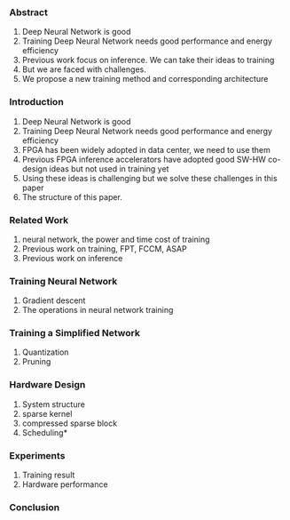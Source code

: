 ### Abstract

1. Deep Neural Network is good
2. Training Deep Neural Network needs good performance and energy efficiency
3. Previous work focus on inference. We can take their ideas to training
4. But we are faced with challenges.
4. We propose a new training method and corresponding architecture

### Introduction

1. Deep Neural Network is good
2. Training Deep Neural Network needs good performance and energy efficiency
3. FPGA has been widely adopted in data center, we need to use them
4. Previous FPGA inference accelerators have adopted good SW-HW co-design ideas but not used in training yet
5. Using these ideas is challenging but we solve these challenges in this paper
6. The structure of this paper.

### Related Work

1. neural network, the power and time cost of training
2. Previous work on training, FPT, FCCM, ASAP
3. Previous work on inference

### Training Neural Network

1. Gradient descent
2. The operations in neural network training

### Training a Simplified Network

1. Quantization
2. Pruning

### Hardware Design

1. System structure
2. sparse kernel
3. compressed sparse block
4. Scheduling*

### Experiments

1. Training result
2. Hardware performance

### Conclusion
